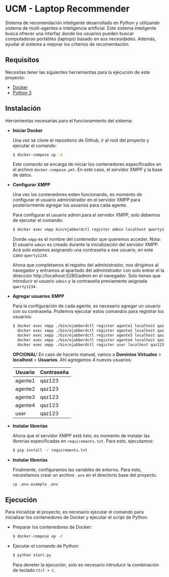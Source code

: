 # UCM - Laptop Recommender

Sistema de recomendación inteligente desarrollado en Python y utilizando sistema de multi-agentes e inteligencia artificial. Este sistema inteligente busca ofrecer una interfaz donde los usuarios pueden buscar computadoras portátiles (laptops) basado en sus necesidades. Además, ayudar al sistema a mejorar los criterios de recomendación.

## Requisitos

Necesitas tener las siguientes herramientas para la ejecución de este proyecto:

- [Docker](https://docs.docker.com/get-docker/)
- [Python 3](https://www.python.org/downloads/)

## Instalación

Herramientas necesarias para el funcionamiento del sistema:

- **Iniciar Docker**

  Una vez se clone el repositorio de Github, ir al root del proyecto y ejecutar el comando:
  ```sh
  $ docker-compose up -d
  ```
  Este comando se encarga de iniciar los contenedores especificados en el archivo `docker-compose.yml`. En este caso, el servidor XMPP y la base de datos.

- **Configurar XMPP**
  
  Una vez los contenedores esten funcionando, es momento de configurar el usuario administrador en el servidor XMPP para posteriormente agregar los usuarios para cada agente.

  Para configurar el usuario admin para el servidor XMPP, solo debemos de ejecutar el comando:
  ```sh
  $ docker exec xmpp bin/ejabberdctl register admin localhost qwerty1234
  ```
  Donde `xmpp` es el nombre del contenedor que queremos acceder.
  Nota: El usuario `admin` es creado durante la inicialización del servidor XMPP. Acá solo estamos asignando una contraseña a ese usuario, en este caso `qwerty1234`.

  Ahora que completamos el registro del administrador, nos dirigimos al navegador y entramos al apartado del administrador con solo entrar el la dirección http://localhost:5280/admin en el navegador. Solo tienes que introducir el usuario `admin` y la contraseña previamente asignada `qwerty1234`.

- **Agregar usuarios XMPP**
  
  Para la configuración de cada agente, es necesario agregar un usuario con su contraseña. Podemos ejecutar estos comandos para registrar los usuarios:
  ```sh
  $ docker exec xmpp ./bin/ejabberdctl register agente1 localhost qaz123 &&
    docker exec xmpp ./bin/ejabberdctl register agente2 localhost qaz123 &&
    docker exec xmpp ./bin/ejabberdctl register agente3 localhost qaz123 &&
    docker exec xmpp ./bin/ejabberdctl register agente4 localhost qaz123 &&
    docker exec xmpp ./bin/ejabberdctl register user localhost qaz123
  ```
  
  **OPCIONAL**! En caso de hacerlo manual, vamos a **Dominios Virtuales** > **localhost** > **Usuarios**. Ahí agregamos 4 nuevos usuarios:

  | Usuario | Contraseña |
  |---------|------------|
  | agente1 | qaz123     |
  | agente2 | qaz123     |
  | agente3 | qaz123     |
  | agente4 | qaz123     |
  | user    | qaz123     |

- **Instalar librerias**
  
  Ahora que el servidor XMPP está listo, es momento de instalar las librerias especificadas en `requirements.txt`. Para esto, ejecutamos:
  ```sh
  $ pip install -r requirements.txt
  ```

- **Instalar librerias**
  
  Finalmente, configuramos las variables de entorno. Para esto, necesitamos crear un archivo `.env` en el directorio base del proyecto.
  ```sh
  cp .env.example .env
  ```

## Ejecución

Para inicializar el proyecto, es necesario ejecutar el comando para inicializar los contenedores de Docker y ejecutar el script de Python.

- Preparar los contenedores de Docker:
  ```sh
  $ docker-compose up -d
  ```
- Ejecutar el comando de Python:
  ```sh
  $ python start.py
  ```
  Para deneter la ejecución, solo es necesario introducir la combinación de teclado `Ctrl + C`.
